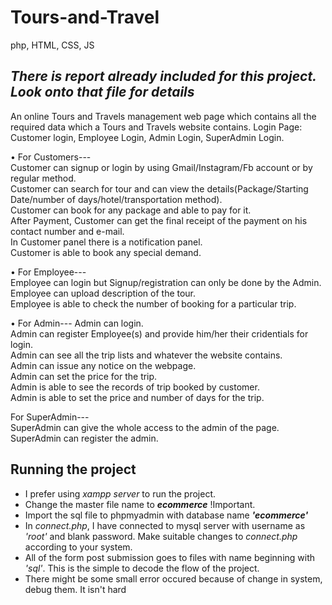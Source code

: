 # Tours-and-Travel
php, HTML, CSS, JS
## _There is report already included for this project. Look onto that file for details_

An online Tours and Travels management web page which contains all the required data which a Tours and Travels website  contains. 
 	Login Page: Customer login, Employee Login, Admin Login, SuperAdmin Login.  
  
•	For Customers---  
Customer can signup or login by using Gmail/Instagram/Fb account or by regular method.  
Customer can search for tour and can view the details(Package/Starting Date/number of days/hotel/transportation method).  
Customer can book for any package and able to pay for it.  
After Payment, Customer can get the final receipt of the payment on his contact number and e-mail.  
In Customer panel there is a notification panel.  
Customer is able to book any special demand.  
  
•	For Employee---  
Employee can login but Signup/registration can only be done by the Admin.  
Employee can upload description of the tour.  
Employee is able to check the number of booking for a particular trip.  
  
•	For Admin---  Admin can login.  
Admin can register Employee(s) and provide him/her their cridentials for login.  
Admin can see all the trip lists and whatever the website contains.  
Admin can issue any notice on the webpage.  
Admin can set the price for the trip.  
Admin is able to see the records of trip booked by customer.  
Admin is able to set the price and number of days for the trip.  
 
For SuperAdmin---  
SuperAdmin can give the whole access to the admin of the page.  
SuperAdmin can register the  admin.  

## Running the project
<ul>
<li>I prefer using <i>xampp server</i> to run the project.</li>
<li>Change the master file name to <b><i>ecommerce</i></b> !Important. </li>
<li>Import the sql file to phpmyadmin with database name <b><i>'ecommerce'</i></b></li>

<li>In <i>connect.php</i>, I have connected to mysql server with username as <i>'root'</i> and blank password. Make suitable changes to <i>connect.php</i> according to your system.</li>
<li>All of the form post submission goes to files with name beginning with <i>'sql'</i>. This is the simple to decode the flow of the project. </li>
<li>There might be some small error occured because of change in system, debug them. It isn't hard</li>
</ul>
